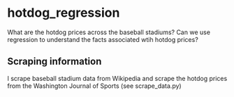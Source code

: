 # hotdog_regression

What are the hotdog prices across the baseball stadiums? 
Can we use regression to understand the facts associated wtih hotdog prices? 

## Scraping information
I scrape baseball stadium data from Wikipedia and scrape the hotdog prices from the Washington Journal of Sports (see scrape_data.py)




